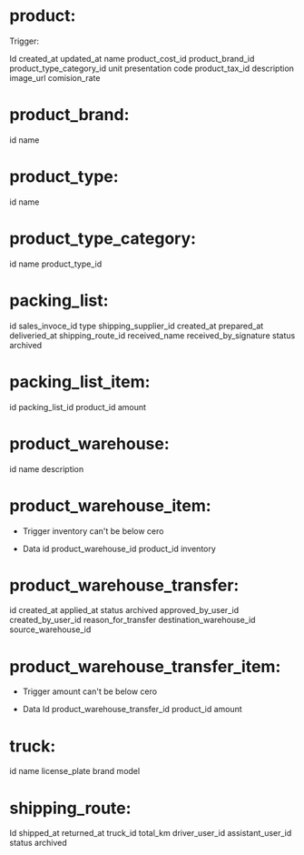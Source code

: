 # product:

Trigger:

Id
created_at
updated_at
name
product_cost_id
product_brand_id
product_type_category_id
unit
presentation
code
product_tax_id
description
image_url
comision_rate

# product_brand:

id
name

# product_type:

id
name

# product_type_category:

id
name
product_type_id

# packing_list:

id
sales_invoce_id
type
shipping_supplier_id
created_at
prepared_at
deliveried_at
shipping_route_id
received_name
received_by_signature
status
archived

# packing_list_item:

id
packing_list_id
product_id
amount

# product_warehouse:

id
name
description

# product_warehouse_item:

- Trigger
  inventory can't be below cero

- Data
  id
  product_warehouse_id
  product_id
  inventory

# product_warehouse_transfer:

id
created_at
applied_at
status
archived
approved_by_user_id
created_by_user_id
reason_for_transfer
destination_warehouse_id
source_warehouse_id

# product_warehouse_transfer_item:

- Trigger
  amount can't be below cero

- Data
  Id
  product_warehouse_transfer_id
  product_id
  amount

# truck:

id
name
license_plate
brand
model

# shipping_route:

Id
shipped_at
returned_at
truck_id
total_km
driver_user_id
assistant_user_id
status
archived
